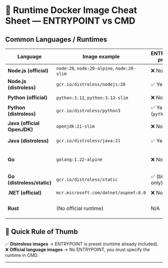 # 📝 Runtime Docker Image Cheat Sheet — ENTRYPOINT vs CMD

## Common Languages / Runtimes

| Language                    | Image example                               | ENTRYPOINT preset? | CMD example                                 |
| --------------------------- | ------------------------------------------- | ------------------ | ------------------------------------------- |
| **Node.js (official)**      | `node:20`, `node:20-alpine`, `node:20-slim` | ❌ No               | `["node", "app.js"]`                        |
| **Node.js (distroless)**    | `gcr.io/distroless/nodejs:20`               | ✅ Yes (`node`)     | `["app.js"]`                                |
| **Python (official)**       | `python:3.12`, `python:3.12-slim`           | ❌ No               | `["python", "script.py"]`                   |
| **Python (distroless)**     | `gcr.io/distroless/python3`                 | ✅ Yes (`python3`)  | `["script.py"]`                             |
| **Java (official OpenJDK)** | `openjdk:21-slim`                           | ❌ No               | `["java", "-jar", "app.jar"]`               |
| **Java (distroless)**       | `gcr.io/distroless/java:21`                 | ✅ Yes (`java`)     | `["-jar", "app.jar"]`                       |
| **Go**                      | `golang:1.22-alpine`                        | ❌ No               | Usually a compiled binary → `["/mybinary"]` |
| **Go (distroless/static)**  | `gcr.io/distroless/static`                  | ✅ (binary only)    | `["/mybinary"]`                             |
| **.NET (official)**         | `mcr.microsoft.com/dotnet/aspnet:8.0`       | ❌ No               | `["dotnet", "myapp.dll"]`                   |
| **Rust**                    | (No official runtime)                       | N/A                | Compiled binary → `["/mybinary"]`           |

## 🔎 Quick Rule of Thumb

✅ **Distroless images** → ENTRYPOINT is preset (runtime already included).
❌ **Official language images** → No ENTRYPOINT, you must specify the runtime in CMD.

---

